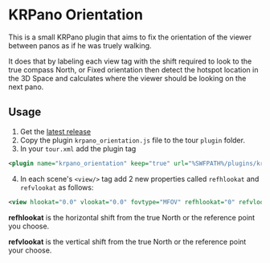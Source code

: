 # KRPano Orientation 

This is a small KRPano plugin that aims to fix the orientation of the viewer between panos as if he was truely walking. 

It does that by labeling each view tag with the shift required to look to the true compass North, or Fixed orientation 
then detect the hotspot location in the 3D Space and calculates where the viewer should be looking on the next pano.

## Usage

1. Get the [latest release](https://github.com/senegalo/krpano-orientation/releases/latest)
2. Copy the plugin `krpano_orientation.js` file to the tour `plugin` folder.
3. In your `tour.xml` add the plugin tag 
```xml
<plugin name="krpano_orientation" keep="true" url="%SWFPATH%/plugins/krpano_orientation.js" devices="html5" />
```
4. In each scene's `<view/>` tag add 2 new properties called `refhlookat` and `refvlookat` as follows:
```xml
<view hlookat="0.0" vlookat="0.0" fovtype="MFOV" refhlookat="0" refvlookat="0"/>
```
**refhlookat** is the horizontal shift from the true North or the reference point you choose.

**refvlookat** is the vertical shift from the true North or the reference point your choose.
